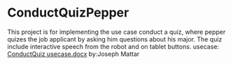 # ConductQuizPepper
This project is for implementing the use case conduct a quiz, where pepper quizes the job applicant by asking him questions about his major.
The quiz include interactive speech from the robot and on tablet buttons.
usecase: [ConductQuiz usecase.docx](https://github.com/user-attachments/files/17780563/ConductQuiz.usecase.docx)
by:Joseph Mattar
